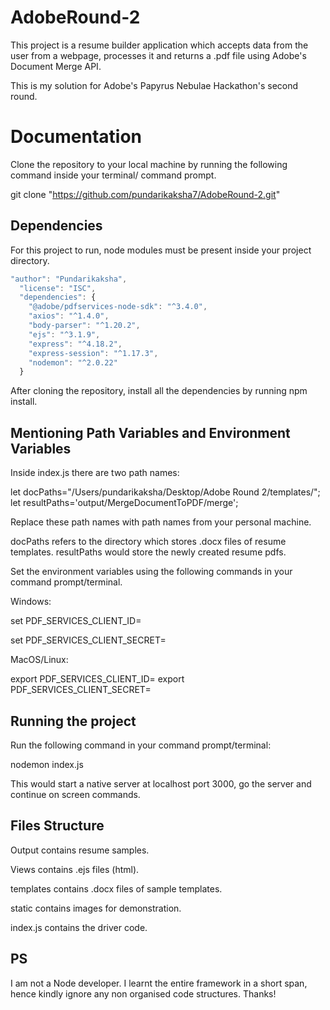 # AdobeRound-2
This project is a resume builder application which accepts data from the user from a webpage, processes it and returns a .pdf file using Adobe's Document Merge API.


This is my solution for Adobe's Papyrus Nebulae Hackathon's second round.

# Documentation

Clone the repository to your local machine by running the following command inside your terminal/ command prompt.

git clone "https://github.com/pundarikaksha7/AdobeRound-2.git"



## Dependencies

For this project to run, node modules must be present inside your project directory.
```javascript
"author": "Pundarikaksha",
  "license": "ISC",
  "dependencies": {
    "@adobe/pdfservices-node-sdk": "^3.4.0",
    "axios": "^1.4.0",
    "body-parser": "^1.20.2",
    "ejs": "^3.1.9",
    "express": "^4.18.2",
    "express-session": "^1.17.3",
    "nodemon": "^2.0.22"
  }
```

After cloning the repository, install all the dependencies by running npm install.

## Mentioning Path Variables and Environment Variables

Inside index.js there are two path names:

let docPaths="/Users/pundarikaksha/Desktop/Adobe Round 2/templates/";
let resultPaths='output/MergeDocumentToPDF/merge';

Replace these path names with path names from your personal machine.

docPaths refers to the directory which stores .docx files of resume templates.
resultPaths would store the newly created resume pdfs.

Set the environment variables using the following commands in your command prompt/terminal.

Windows:

set PDF_SERVICES_CLIENT_ID=<YOUR CLIENT ID>

set PDF_SERVICES_CLIENT_SECRET=<YOUR CLIENT SECRET>

MacOS/Linux:

export PDF_SERVICES_CLIENT_ID=<YOUR CLIENT ID>
export PDF_SERVICES_CLIENT_SECRET=<YOUR CLIENT SECRET>

## Running the project

Run the following command in your command prompt/terminal:

nodemon index.js

This would start a native server at localhost port 3000, go the server and continue on screen commands.






## Files Structure

Output contains resume samples.

Views contains .ejs files (html).

templates contains .docx files of sample templates.

static contains images for demonstration.

index.js contains the driver code.

## PS
I am not a Node developer. I learnt the entire framework in a short span, hence kindly ignore any non organised code structures. Thanks!


